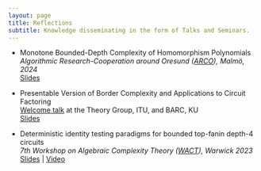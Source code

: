 ```yaml
---
layout: page
title: Reflections
subtitle: Knowledge disseminating in the form of Talks and Seminars.
---
```


- Monotone Bounded-Depth Complexity of Homomorphism Polynomials<br/>
*Algorithmic Research-Cooperation around Oresund ([ARCO](https://mau.se/en/about-us/faculties-and-departments/faculty-of-technology-and-society/department-of-computer-science-and-media-technology/arco/#accordion-139642)), Malmö, 2024* <br/>
[Slides](/slides/2024-arco.pdf)

- Presentable Version of Border Complexity and Applications to Circuit Factoring<br/>
[Welcome talk](https://barc.ku.dk/events/barc-talk-by-prateek-dwivedi/) at the Theory Group, ITU, and BARC, KU<br/>
[Slides](/slides/2024-itu.pdf)

- Deterministic identity testing paradigms for​ bounded top-fanin depth-4 circuits​<br/>
*7th Workshop on Algebraic Complexity Theory ([WACT](https://www.dcs.warwick.ac.uk/~u2270030/wact/)), Warwick 2023*<br/>
[Slides](/slides/2023-wact.pdf) | [Video](https://echo360.org.uk/media/66745363-9a7f-41c0-a080-cfd041923d6d/public)